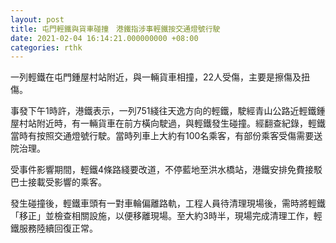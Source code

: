 ```yaml
---
layout: post
title: 屯門輕鐵與貨車碰撞　港鐵指涉事輕鐵按交通燈號行駛
date: 2021-02-04 16:14:21.000000000 +08:00
categories: rthk
---
```


一列輕鐵在屯門鍾屋村站附近，與一輛貨車相撞，22人受傷，主要是擦傷及扭傷。

事發下午1時許，港鐵表示，一列751綫往天逸方向的輕鐵，駛經青山公路近輕鐵鍾屋村站附近時，有一輛貨車在前方橫向駛過，與輕鐵發生碰撞。經翻查紀錄，輕鐵當時有按照交通燈號行駛。當時列車上大約有100名乘客，有部份乘客受傷需要送院治理。

受事件影響期間，輕鐵4條路綫要改道，不停藍地至洪水橋站，港鐵安排免費接駁巴士接載受影響的乘客。

發生碰撞後，輕鐵車頭有一對車輪偏離路軌，工程人員待清理現場後，需時將輕鐵「移正」並檢查相關設施，以便移離現場。至大約3時半，現場完成清理工作，輕鐵服務陸續回復正常。
　
